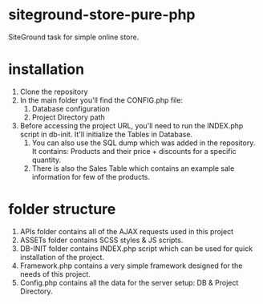 # siteground-store-pure-php
SiteGround task for simple online store.

# installation
1. Clone the repository
2. In the main folder you'll find the CONFIG.php file:
	1. Database configuration
	2. Project Directory path
3. Before accessing the project URL, you'll need to run the INDEX.php script in db-init. It'll initialize the Tables in Database.
	1. You can also use the SQL dump which was added in the repository. It contains: Products and their price + discounts for a specific quantity.
	2. There is also the Sales Table which contains an example sale information for few of the products.

# folder structure
1. APIs folder contains all of the AJAX requests used in this project
2. ASSETs folder contains SCSS styles & JS scripts.
3. DB-INIT folder contains INDEX.php script which can be used for quick installation of the project.
4. Framework.php contains a very simple framework designed for the needs of this project.
5. Config.php contains all the data for the server setup: DB & Project Directory.
